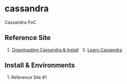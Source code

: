 # cassandra
Cassandra PoC

## Reference Site
   1. [Downloading Cassandra & Install](http://cassandra.apache.org/download/)
   2. [Learn Cassandra](https://www.tutorialspoint.com/cassandra/cassandra_create_keyspace.htm)
   
## Install & Environments
   1. Reference Site #1 

